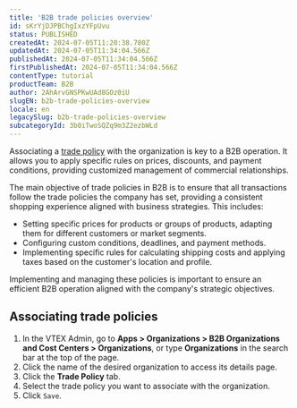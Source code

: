 ```yaml
---
title: 'B2B trade policies overview'
id: sKrYjDJPBChgIxzYFpUvu
status: PUBLISHED
createdAt: 2024-07-05T11:20:38.780Z
updatedAt: 2024-07-05T11:34:04.566Z
publishedAt: 2024-07-05T11:34:04.566Z
firstPublishedAt: 2024-07-05T11:34:04.566Z
contentType: tutorial
productTeam: B2B
author: 2AhArvGNSPKwUAd8GOz0iU
slugEN: b2b-trade-policies-overview
locale: en
legacySlug: b2b-trade-policies-overview
subcategoryId: 3b0iTwoSQZq9m3Z2ezbWLd
---
```


Associating a [trade policy](https://help.vtex.com/en/tutorial/como-funciona-uma-politica-comercial--6Xef8PZiFm40kg2STrMkMV) with the organization is key to a B2B operation. It allows you to apply specific rules on prices, discounts, and payment conditions, providing customized management of commercial relationships.

The main objective of trade policies in B2B is to ensure that all transactions follow the trade policies the company has set, providing a consistent shopping experience aligned with business strategies. This includes:
- Setting specific prices for products or groups of products, adapting them for different customers or market segments.
- Configuring custom conditions, deadlines, and payment methods.
- Implementing specific rules for calculating shipping costs and applying taxes based on the customer's location and profile.

Implementing and managing these policies is important to ensure an efficient B2B operation aligned with the company's strategic objectives.

## Associating trade policies
1. In the VTEX Admin, go to **Apps > Organizations > B2B Organizations and Cost Centers > Organizations**, or type **Organizations** in the search bar at the top of the page.
2. Click the name of the desired organization to access its details page.
3. Click the **Trade Policy** tab.
4. Select the trade policy you want to associate with the organization.
5. Click `Save`.
